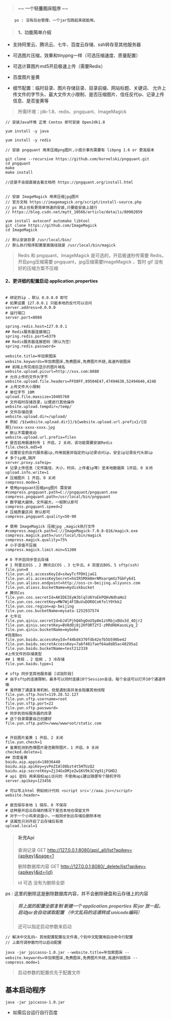 > #### ~~ 一个轻量图床程序 ~~

        ps : 没有后台管理，一个jar包跑起来就能用。

> #### 1、功能简单介绍

- 支持阿里云、腾讯云、七牛、百度云存储、ssh转存至其他服务器

- 可选图片压缩，效果和tinypng一样（可选压缩速度、质量配置）

- 可选计算图片md5开启极速上传（需要Redis）

- 百度图片鉴黄

- 细节配置：临时目录、图片存储目录、目录前缀、网站标题、关键词、
允许上传文件的字节头、最大文件大小限制、是否压缩图片、信任反代ip、记录上传信息、是否鉴黄等

> 所需环境：jdk-1.8、redis、pngquant、ImageMagick

```shell script
// 安装Java环境 正常 Centos 即可安装 OpenJdk1.8

yum install -y java
```

```shell script
yum install -y redis
```

```shell script
// 安装 pngquant 用来压缩png图片,小提示事先需要有 libpng 1.6 or 更高版本

git clone --recursive https://github.com/kornelski/pngquant.git
cd pngquant
make
make install

//还是不会就直接去看文档吧 https://pngquant.org/install.html
```
```shell script

// 安装 ImageMagick 用来压缩jpg图片
// 官方文档 https://imagemagick.org/script/install-source.php                                                         
// ps 网上也有更简单快速的安装,只要能安装上就行
// https://blog.csdn.net/mytt_10566/article/details/80902059

yum install autoconf automake libtool
git clone https://github.com/ImageMagick
cd ImageMagick

// 默认安装目录 /usr/local/bin/
// 那么执行程序配置里面路径就是 /usr/local/bin/magick

```


> Redis 和 pngquant、ImageMagick 是可选的，开启极速秒传需要 Redis，开启png压缩需要 pngquant，jpg压缩需要ImageMagick
>，暂时 gif 没有好的压缩方案不压缩

#### 2、更详细的配置启动 application.properties

```shell script

# 绑定的ip ，默认 0.0.0.0 即可
# 如果设置 127.0.0.1 只能本地的反代可以访问
server.address=0.0.0.0
# 运行端口
server.port=8080

spring.redis.host=127.0.0.1
## Redis服务器连接端口
spring.redis.port=6379
## Redis服务器连接密码（默认为空）
spring.redis.password=

website.title=毕加索图床
website.keywords=毕加索图床,免费图床,免费图片外链,高速外链图床
## 前端上传完成后显示的图片域名
website.upload.picurl=http://xxx.com:8080
# 允许上传的文件头字节
website.upload.file.headers=FFD8FF,89504E47,47494638,52494646,424D
# 上传文件大小限制
# 单位字节 10M
upload.file.maxsize=10485760
# 文件临时存储目录，以便进行其他操作
website.upload.tempdir=/temp/
# 文件存储目录
website.upload.dir=/upload/
# 例如 /${website.upload.dir}}/${website.upload.url.prefix}/{日期}/xxxx-xxxx-xxxx.jpg
# 默认不需要改动
website.upload.url.prefix=files
# 是否启用极速秒传 1 开启、2 关闭，该功能需要安装Redis
file.check.md5=0
# 设置安全的反代服务器ip,作用就是非指定的ip记录访问ip，安全ip记录反代头部ip
# 多个ip用,隔开
server.proxy.safeip=
# 记录上传信息（文件路径，大小，时间，上传者ip等）至本地数据库 1开启、0 关闭
upload.info.write=1
# 压缩图片 1 开启、0 关闭
compress.mode=1
# 使用pngquant压缩png图片 需安装
#compress.pngquant.path=C://pngquant/pngquant.exe
compress.pngquant.path=/usr/local/bin/pngquant
# 数字越大越快，文件越大，一般默认即可
compress.pngquant.speed=2
# 压缩质量区间 默认即可
compress.pngquant.quality=50-90

# 使用 ImageMagick 压缩jpg ,magick执行文件
#compress.magick.path=C://ImageMagick-7.0.8-Q16/magick.exe
compress.magick.path=/usr/local/bin/magick
compress.magick.quality=75%
# 小于该值不压缩
compress.magick.limit.min=51200

# 0 不开启同步至云存储
# 1 阿里云OSS 、2 腾讯云COS 、3 七牛云、4 百度云BOS、5 sftp(ssh)
file.yun=0
file.yun.ali.accessKeyId=sXwyTcfPDH1jaG1
file.yun.ali.accessKeySecret=hUIR5MXm0mrNMxarqmXzTGbFy6d1
file.yun.alioss.endpoint=http://oss-cn-beijing.aliyuncs.com
file.yun.alioss.bucketName=mydiskbucket
# 腾讯Cos
file.yun.cos.secretId=AKIDEIEyWJblqlU6YoEkPQHvNdhaHo2
file.yun.cos.secretKey=MW7Wj4FIBuVuDOROCoKfolY9Ykk2
file.yun.cos.region=ap-beijing
file.yun.cos.bucketName=mysata-1252937574
# 七牛云
file.yun.qiniu.secretId=bJ4lPjhQ4hgOoU5p8m1zVRbjxBUu3d_4Ojr2
file.yun.qiniu.secretKey=BV8dOj8j2HfORT2YI-zRRdHbKasoLyq_2
file.yun.qiniu.bucketName=myboke
#百度Bos
file.yun.baidu.accessKeyId=f44bd4370fdb42e7b5b590be42
file.yun.baidu.secretAccessKey=7a6f481faef64a8d85ac40295a2
file.yun.baidu.bucketName=test212319
#上传文件的存储类型
## 1 常规 、2 低频 、3 冷存储
file.yun.baidu.type=1

# sftp 同步至其他服务器 [试验阶段]
# 由于sftp的连接限制，最多可以同时连接10个Session会话，每个会话可以打开10个通道传输
# 虽然做了通道复用机制，但是遇到高并发会阻塞其他线程
file.yun.sftp.host=119.28.52.127
file.yun.sftp.username=root
file.yun.sftp.port=22
file.yun.sftp.password=
# 同步到目标服务器的目录
# 这个目录需要自己创建好
file.yun.sftp.path=/www/wwwroot/static.com


# 开启图片鉴黄 1 开启、2 关闭
file.yun.check=1
# 鉴黄检测到色情图片是否删除图片，1 开启、0 关闭
checked.delete=1
## 百度鉴黄
baidu.aip.appid=18036440
baidu.aip.apiKey=yvPeZIAlO8bzt4t5HTUzQ2
baidu.aip.secretKey=Zj34GxDMjeZw1KV9k3CVg91jFGHD2
# api 密码 用来授权api访问的 不使用api建议随便写个随机字符
server.apikey=123456

# 可以写上html 例如统计代码 <script src='//aaa.js></script>
website.header=

# 是否保存本地 1 保存、0 不保存
# 这种是开启云存储的情况下是否本地也保留文件
# 对于一个小鸡来说盘小，一般同步到云存储后删除本地
# 该属性只对开启了云存储后有效
upload.local=1
```

> #### 补充Api
>
>查询记录   GET http://127.0.0.1:8080/api/_all/list?apikey={apikey}&page=1
>
> 删除数据库内容 GET http://127.0.0.1:8080/_delete/list?apikey={apikey}&id={id}
>
> id 可选 没有为删除全部

ps : 这里的删除这是删除数据库内容，并不会删除硬盘和云存储上的内容


> ##### 将上面的配置全部复制 新建一个 application.properties 和 jar 放一起，启动jar会自动读取配置 （中文乱码的话请转成 unicode编码）
> 还可以指定启动参数来启动
```shell script
// 解决中文乱码~ 其他配置配置在文件类,个别中文配置用启动命令行配置
// 上面可调参数均可以启动配置

java -jar jpicasso-1.0.jar --website.title=毕加索图床 --website.keywords=毕加索图床,免费图床,免费图片外链,高速外链图床 --compress.mode=1
```
>
>启动参数的配置优先于配置文件

## 基本启动程序 
```shell script
java -jar jpicasso-1.0.jar
```

- 如需后台运行自行百度